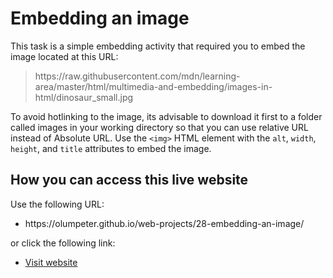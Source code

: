 <h1>Embedding an image</h1>

<p>
  This task is a simple embedding activity that required you to embed the image located at  this URL:
</p>
<blockquote>
  https://raw.githubusercontent.com/mdn/learning-area/master/html/multimedia-and-embedding/images-in-html/dinosaur_small.jpg
</blockquote>
<p>
  To avoid hotlinking to the image, its advisable to download it first to a folder called images in your working directory so that you can use relative URL instead of Absolute URL. Use the <code>&lt;img&gt;</code> HTML element with the <code>alt</code>, <code>width</code>, <code>height</code>, and <code>title</code> attributes to embed the image.
</p>

<h2>How you can access this live website</h2>
 
<p>Use the following URL:</p>
<ul>
  <li>https://olumpeter.github.io/web-projects/28-embedding-an-image/</li>
</ul>
<p>or click the following link:</p> 
<ul>
  <li><a href="https://olumpeter.github.io/web-projects/28-embedding-an-image/">
    Visit website</a></li>
</ul>
